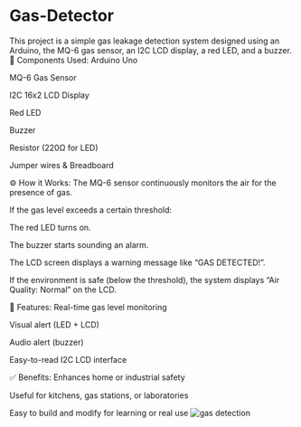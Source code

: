# Gas-Detector
This project is a simple gas leakage detection system designed using an Arduino, the MQ-6 gas sensor, an I2C LCD display, a red LED, and a buzzer.
🧰 Components Used:
Arduino Uno

MQ-6 Gas Sensor

I2C 16x2 LCD Display

Red LED

Buzzer

Resistor (220Ω for LED)

Jumper wires & Breadboard

⚙️ How it Works:
The MQ-6 sensor continuously monitors the air for the presence of gas.

If the gas level exceeds a certain threshold:

The red LED turns on.

The buzzer starts sounding an alarm.

The LCD screen displays a warning message like “GAS DETECTED!”.

If the environment is safe (below the threshold), the system displays “Air Quality: Normal” on the LCD.

🧾 Features:
Real-time gas level monitoring

Visual alert (LED + LCD)

Audio alert (buzzer)

Easy-to-read I2C LCD interface

✅ Benefits:
Enhances home or industrial safety

Useful for kitchens, gas stations, or laboratories

Easy to build and modify for learning or real use
![gas detection](https://github.com/user-attachments/assets/b4afd736-eefd-49a8-afd0-3acae4fc6d6d)
